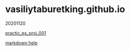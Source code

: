 # vasiliytaburetking.github.io
20201120

[practic_es_proj_001](https://vasiliytaburetking.github.io/vasiliytaburetking.github.io/practic_es_proj_001/ "20201120")

>>>

[markdown help](http://ilfire.ru/kompyutery/shpargalka-po-sintaksisu-markdown-markdaun-so-vsemi-samymi-populyarnymi-tegami/#link12 "markdown_help")

>>>
